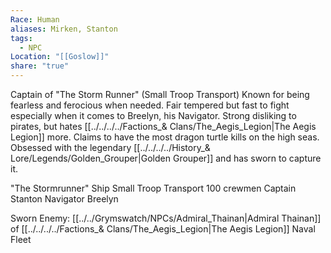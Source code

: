 ```yaml
---
Race: Human
aliases: Mirken, Stanton
tags:
  - NPC
Location: "[[Goslow]]"
share: "true"
---
```


Captain of "The Storm Runner" (Small Troop Transport)
Known for being fearless and ferocious when needed.
Fair tempered but fast to fight especially when it comes to Breelyn, his Navigator.
Strong disliking to pirates, but hates [[../../../../Factions_& Clans/The_Aegis_Legion|The Aegis Legion]] more.
Claims to have the most dragon turtle kills on the high seas.
Obsessed with the legendary [[../../../../History_& Lore/Legends/Golden_Grouper|Golden Grouper]] and has sworn to capture it.


"The Stormrunner" Ship
Small Troop Transport
100 crewmen
Captain Stanton
Navigator Breelyn


Sworn Enemy:
[[../../Grymswatch/NPCs/Admiral_Thainan|Admiral Thainan]] of [[../../../../Factions_& Clans/The_Aegis_Legion|The Aegis Legion]] Naval Fleet
